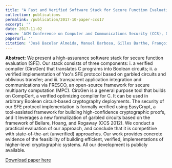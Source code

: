 ```yaml
---
title: "A Fast and Verified Software Stack for Secure Function Evaluation"
collection: publications
permalink: /publication/2017-10-paper-ccs17
excerpt: ''
date: 2017-11-02
venue: 'ACM Conference on Computer and Communications Security (CCS), Dallas, TX, USA, 2017'
paperurl: ''
citation: 'José Bacelar Almeida, Manuel Barbosa, Gilles Barthe, François Dupressoir, Benjamin Grégoire, Vincent Laporte and Vitor Pereira, A Fast and Verified Software Stack for Secure Function Evaluation. In ACM Conference on Computer and Communications Security (CCS), Dallas, TX, USA, 2017'
---
```

**Abstract:** We present a high-assurance software stack for secure function evaluation (SFE). Our stack consists of three components: i. a verified compiler (CircGen) that translates C programs into Boolean circuits; ii. a verified implementation of Yao's SFE protocol based on garbled circuits and oblivious transfer; and iii. transparent application integration and communications via FRESCO, an open-source framework for secure multiparty computation (MPC). CircGen is a general purpose tool that builds on CompCert, a verified optimizing compiler for C. It can be used in arbitrary Boolean circuit-based cryptography deployments. The security of our SFE protocol implementation is formally verified using EasyCrypt, a tool-assisted framework for building high-confidence cryptographic proofs, and it leverages a new formalization of garbled circuits based on the framework of Bellare, Hoang, and Rogaway (CCS 2012). We conduct a practical evaluation of our approach, and conclude that it is competitive with state-of-the-art (unverified) approaches. Our work provides concrete evidence of the feasibility of building efficient, verified, implementations of higher-level cryptographic systems. All our development is publicly available.

[Download paper here](https://vm2p.github.io/files/2017-ccs-sfe.pdf)

